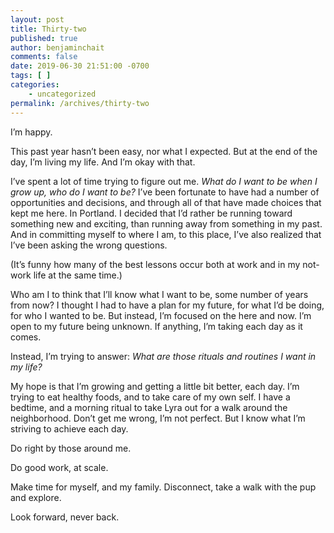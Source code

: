 ```yaml
---
layout: post
title: Thirty-two
published: true
author: benjaminchait
comments: false
date: 2019-06-30 21:51:00 -0700
tags: [ ]
categories:
    - uncategorized
permalink: /archives/thirty-two
---
```

I’m happy.

This past year hasn’t been easy, nor what I expected. But at the end of the day, I’m living my life. And I’m okay with that.

I’ve spent a lot of time trying to figure out me. <em>What do I want to be when I grow up, who do I want to be?</em> I’ve been fortunate to have had a number of opportunities and decisions, and through all of that have made choices that kept me here. In Portland. I decided that I’d rather be running toward something new and exciting, than running away from something in my past. And in committing myself to where I am, to this place, I’ve also realized that I’ve been asking the wrong questions.

(It’s funny how many of the best lessons occur both at work and in my not-work life at the same time.)

Who am I to think that I’ll know what I want to be, some number of years from now? I thought I had to have a plan for my future, for what I’d be doing, for who I wanted to be. But instead, I’m focused on the here and now. I’m open to my future being unknown. If anything, I’m taking each day as it comes.

Instead, I’m trying to answer: <em>What are those rituals and routines I want in my life?</em>

My hope is that I’m growing and getting a little bit better, each day. I’m trying to eat healthy foods, and to take care of my own self. I have a bedtime, and a morning ritual to take Lyra out for a walk around the neighborhood. Don’t get me wrong, I’m not perfect. But I know what I’m striving to achieve each day.

Do right by those around me.

Do good work, at scale.

Make time for myself, and my family. Disconnect, take a walk with the pup and explore.

Look forward, never back.